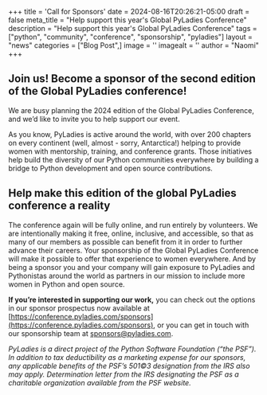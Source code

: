 +++
title = 'Call for Sponsors'
date = 2024-08-16T20:26:21-05:00
draft = false
meta_title = "Help support this year's Global PyLadies Conference"
description = "Help support this year's Global PyLadies Conference"
tags = ["python", "community", "conference", "sponsorship", "pyladies"]
layout = "news"
categories = ["Blog Post",]
image = ''
imagealt = ''
author = "Naomi"
+++

## Join us! Become a sponsor of the second edition of the Global PyLadies conference!

We are busy planning the 2024 edition of the Global PyLadies Conference, and we’d like to invite you to help support our event.

As you know, PyLadies is active around the world, with over 200 chapters on every continent (well, almost - sorry, Antarctica!) helping to provide women with mentorship, training, and conference grants. Those initiatives help build the diversity of our Python communities everywhere by building a bridge to Python development and open source contributions.

## Help make this edition of the global PyLadies conference a reality

The conference again will be fully online, and run entirely by volunteers. We are intentionally making it free, online, inclusive, and accessible, so that as many of our members as possible can benefit from it in order to further advance their careers. Your sponsorship of the Global PyLadies Conference will make it possible to offer that experience to women everywhere. And by being a sponsor you and your company will gain exposure to PyLadies and Pythonistas around the world as partners in our mission to include more women in Python and open source.

**If you’re interested in supporting our work,** you can check out the options in our sponsor prospectus now available at [https://conference.pyladies.com/sponsors](https://conference.pyladies.com/sponsors), or you can get in touch with our sponsorship team at sponsors@pyladies.com.

*PyLadies is a direct project of the Python Software Foundation (“the PSF”). In addition to tax deductibility as a marketing expense for our sponsors, any applicable benefits of the PSF’s 501©3 designation from the IRS also may apply. Determination letter from the IRS designating the PSF as a charitable organization available from the PSF website.*

